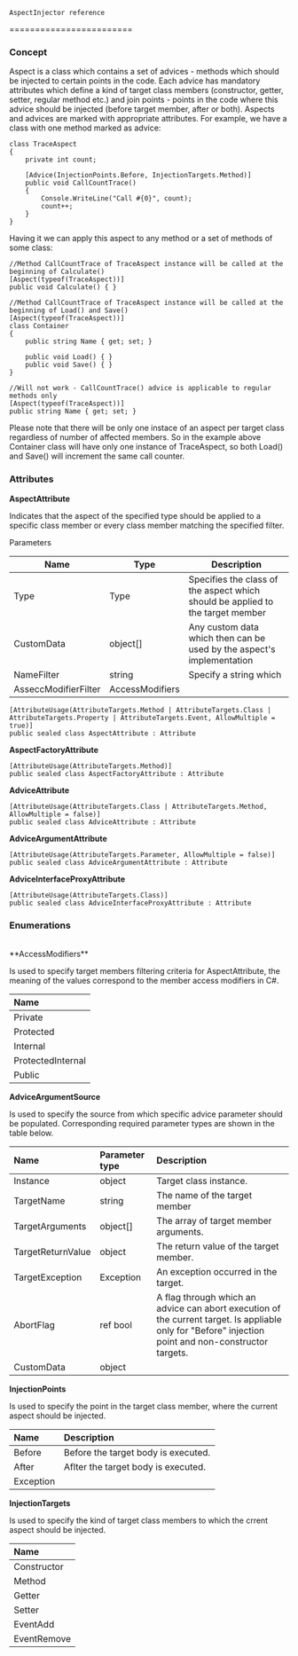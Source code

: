     AspectInjector reference
========================

### Concept ###

Aspect is a class which contains a set of advices - methods which should be injected to certain points in the code. Each advice has mandatory attributes which define a kind of target class members (constructor, getter, setter, regular method etc.) and join points - points in the code where this advice should be injected (before target member, after or both). Aspects and advices are marked with appropriate attributes. For example, we have a class with one method marked as advice:

    class TraceAspect
	{
		private int count;

		[Advice(InjectionPoints.Before, InjectionTargets.Method)]
		public void CallCountTrace()
		{
			Console.WriteLine("Call #{0}", count);
			count++;
		}
	} 

Having it we can apply this aspect to any method or a set of methods of some class:

	//Method CallCountTrace of TraceAspect instance will be called at the beginning of Calculate() 
	[Aspect(typeof(TraceAspect))]
	public void Calculate() { }

	//Method CallCountTrace of TraceAspect instance will be called at the beginning of Load() and Save()
	[Aspect(typeof(TraceAspect))]
	class Container
	{
		public string Name { get; set; }

		public void Load() { }
		public void Save() { }
	}

	//Will not work - CallCountTrace() advice is applicable to regular methods only
	[Aspect(typeof(TraceAspect))]
	public string Name { get; set; }

Please note that there will be only one instace of an aspect per target class regardless of number of affected members. So in the example above Container class will have only one instance of TraceAspect, so both Load() and Save() will increment the same call counter.


### Attributes ###

**AspectAttribute**

Indicates that the aspect of the specified type should be applied to a specific class member or every class member matching the specified filter.

Parameters

|Name |Type |Description  |
|-----|-----|-------------|
|Type |Type |Specifies the class of the aspect which should be applied to the target member | 
|CustomData |object[] |Any custom data which then can be used by the aspect's implementation
|NameFilter |string | Specify a string which 
|AsseccModifierFilter| AccessModifiers |

    [AttributeUsage(AttributeTargets.Method | AttributeTargets.Class | AttributeTargets.Property | AttributeTargets.Event, AllowMultiple = true)]
    public sealed class AspectAttribute : Attribute

**AspectFactoryAttribute**

	[AttributeUsage(AttributeTargets.Method)]
    public sealed class AspectFactoryAttribute : Attribute

**AdviceAttribute**

    [AttributeUsage(AttributeTargets.Class | AttributeTargets.Method, AllowMultiple = false)]
    public sealed class AdviceAttribute : Attribute

**AdviceArgumentAttribute**

	[AttributeUsage(AttributeTargets.Parameter, AllowMultiple = false)]
    public sealed class AdviceArgumentAttribute : Attribute

**AdviceInterfaceProxyAttribute**

    [AttributeUsage(AttributeTargets.Class)]
    public sealed class AdviceInterfaceProxyAttribute : Attribute

### Enumerations ###
<br/>
**AccessModifiers**

Is used to specify target members filtering criteria for AspectAttribute, the meaning of the values correspond to the member access modifiers in C#.     

|Name |
|:----|
|Private|
|Protected|
|Internal|
|ProtectedInternal|
|Public|

**AdviceArgumentSource**

Is used to specify the source from which specific advice parameter should be populated. Corresponding required parameter types are shown in the table below.

|Name|Parameter type|Description|
|:---|:-------------|:----------|
|Instance| object | Target class instance.
|TargetName| string | The name of the target member
|TargetArguments| object[] | The array of target member arguments.
|TargetReturnValue| object | The return value of the target member.
|TargetException| Exception | An exception occurred in the target.
|AbortFlag| ref bool | A flag through which an advice can abort execution of the current target. Is appliable only for "Before" injection point and non-constructor targets.
|CustomData| object |

**InjectionPoints**

Is used to specify the point in the target class member, where the current aspect should be injected.

|Name|Description
|:---|:----------
|Before| Before the target body is executed.
|After| Aflter the target body is executed.
|Exception| 


**InjectionTargets**

Is used to specify the kind of target class members to which the crrent aspect should be injected.

|Name|
|:---|
|Constructor|
|Method|
|Getter|
|Setter|
|EventAdd|
|EventRemove|
